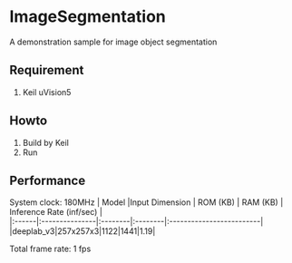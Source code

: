 # ImageSegmentation
A demonstration sample for image object segmentation
## Requirement
1. Keil uVision5
## Howto
1. Build by Keil
2. Run
## Performance
System clock: 180MHz
| Model |Input Dimension | ROM (KB) | RAM (KB) | Inference Rate (inf/sec) |  
|:------|:---------------|:--------|:--------|:-------------------------|
|deeplab_v3|257x257x3|1122|1441|1.19|

Total frame rate: 1 fps


